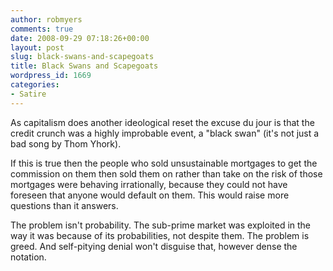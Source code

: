 ```yaml
---
author: robmyers
comments: true
date: 2008-09-29 07:18:26+00:00
layout: post
slug: black-swans-and-scapegoats
title: Black Swans and Scapegoats
wordpress_id: 1669
categories:
- Satire
---
```


As capitalism does another ideological reset the excuse du jour is that the credit crunch was a highly improbable event, a "black swan" (it's not just a bad song by Thom Yhork).  
  
If this is true then the people who sold unsustainable mortgages to get the commission on them then sold them on rather than take on the risk of those mortgages were behaving irrationally, because they could not have foreseen that anyone would default on them. This would raise more questions than it answers.  
  
The problem isn't probability. The sub-prime market was exploited in the way it was because of its probabilities, not despite them. The problem is greed. And self-pitying denial won't disguise that, however dense the notation.   
  


